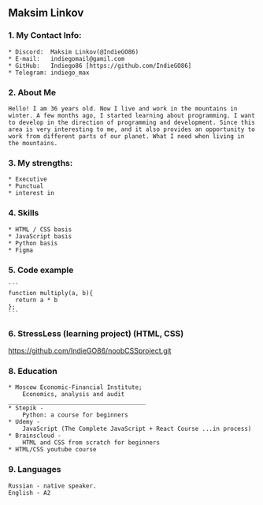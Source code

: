 ## Maksim Linkov

### 1. My Contact Info:
     
    * Discord:  Maksim Linkov(@IndieGO86)
    * E-mail:   indiegomail@gamil.com
    * GitHub:   Indiego86 [https://github.com/IndieGO86]
    * Telegram: indiego_max

### 2. About Me

    Hello! I am 36 years old. Now I live and work in the mountains in winter. A few months ago, I started learning about programming. I want to develop in the direction of programming and development. Since this area is very interesting to me, and it also provides an opportunity to work from different parts of our planet. What I need when living in the mountains.

### 3. My strengths:
    * Executive
    * Punctual
    * interest in 



### 4. Skills

    * HTML / CSS basis
    * JavaScript basis
    * Python basis
    * Figma

### 5. Code example 
    
    ```
    function multiply(a, b){
      return a * b
    };
    ```


### 6. StressLess (learning project) (HTML, CSS)
https://github.com/IndieGO86/noobCSSproject.git


### 8. Education

    * Moscow Economic-Financial Institute; 
        Economics, analysis and audit
    _______________________________________
    * Stepik - 
        Python: a course for beginners
    * Udemy - 
        JavaScript (The Complete JavaScript + React Course ...in process)
    * Brainscloud - 
        HTML and CSS from scratch for beginners
    * HTML/CSS youtube course

    
### 9. Languages
    
    Russian - native speaker.
    English - A2 
